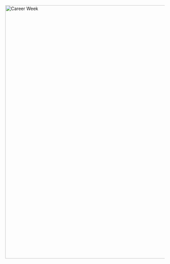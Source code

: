  <a href="https://ghw.mlh.io/events/career-week">
 <img width="800" alt="Career Week" src="https://github.com/geoffreylgv/GHW/assets/52314615/48db3cd5-7620-41bc-9c88-25d9875cb5f7">
 </a>
